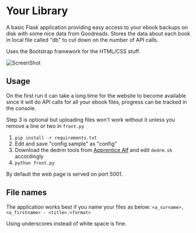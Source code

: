 Your Library
====

A basic Flask application providing easy access to your ebook backups on disk with some nice data from Goodreads. Stores the data about each book in local file called "db" to cut down on the number of API calls.

Uses the Bootstrap framework for the HTML/CSS stuff.

![ScreenShot](http://nyxi.eu/pics/projects/library.jpg)

Usage
-----
On the first run it can take a long time for the website to become available since it will do API calls for all your ebook files, progress can be tracked in the console.

Step 3 is optional but uploading files won't work without it unless you remove a line or two in `front.py`

1. `pip install -r requirements.txt`
2. Edit and save "config.sample" as "config"
3. Download the dedrm tools from [Apprentice Alf](http://apprenticealf.wordpress.com/) and edit `dedrm.sh` accordingly
4. `python front.py`

By default the web page is served on port 5001.

File names
-----
The application works best if you name your files as below:
`<a_surname>, <a_firstname> - <title>.<format>`

Using underscores instead of white space is fine.
